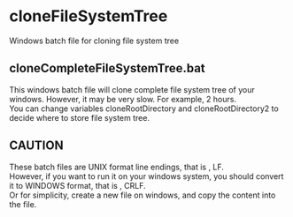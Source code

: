 # cloneFileSystemTree
Windows batch file for cloning file system tree
## cloneCompleteFileSystemTree.bat
This windows batch file will clone complete file system tree of your windows. However, it may be very slow. For example, 2 hours.  
You can change variables cloneRootDirectory and cloneRootDirectory2 to decide where to store file system tree.
## CAUTION
These batch files are UNIX format line endings, that is , LF.  
However, if you want to run it on your windows system, you should convert it to WINDOWS format, that is , CRLF.  
Or for simplicity, create a new file on windows, and copy the content into the file. 
